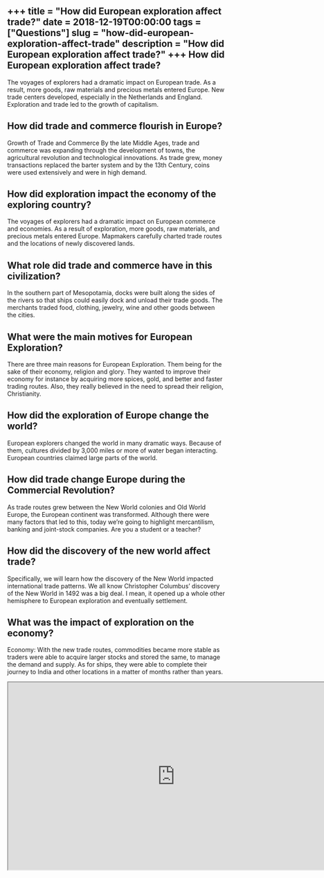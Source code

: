 +++
title = "How did European exploration affect trade?"
date = 2018-12-19T00:00:00
tags = ["Questions"]
slug = "how-did-european-exploration-affect-trade"
description = "How did European exploration affect trade?"
+++
How did European exploration affect trade?
------------------------------------------

The voyages of explorers had a dramatic impact on European trade. As a result, more goods, raw materials and precious metals entered Europe. New trade centers developed, especially in the Netherlands and England. Exploration and trade led to the growth of capitalism.

How did trade and commerce flourish in Europe?
----------------------------------------------

Growth of Trade and Commerce By the late Middle Ages, trade and commerce was expanding through the development of towns, the agricultural revolution and technological innovations. As trade grew, money transactions replaced the barter system and by the 13th Century, coins were used extensively and were in high demand.

How did exploration impact the economy of the exploring country?
----------------------------------------------------------------

The voyages of explorers had a dramatic impact on European commerce and economies. As a result of exploration, more goods, raw materials, and precious metals entered Europe. Mapmakers carefully charted trade routes and the locations of newly discovered lands.

What role did trade and commerce have in this civilization?
-----------------------------------------------------------

In the southern part of Mesopotamia, docks were built along the sides of the rivers so that ships could easily dock and unload their trade goods. The merchants traded food, clothing, jewelry, wine and other goods between the cities.

What were the main motives for European Exploration?
----------------------------------------------------

There are three main reasons for European Exploration. Them being for the sake of their economy, religion and glory. They wanted to improve their economy for instance by acquiring more spices, gold, and better and faster trading routes. Also, they really believed in the need to spread their religion, Christianity.

How did the exploration of Europe change the world?
---------------------------------------------------

European explorers changed the world in many dramatic ways. Because of them, cultures divided by 3,000 miles or more of water began interacting. European countries claimed large parts of the world.

How did trade change Europe during the Commercial Revolution?
-------------------------------------------------------------

As trade routes grew between the New World colonies and Old World Europe, the European continent was transformed. Although there were many factors that led to this, today we’re going to highlight mercantilism, banking and joint-stock companies. Are you a student or a teacher?

How did the discovery of the new world affect trade?
----------------------------------------------------

Specifically, we will learn how the discovery of the New World impacted international trade patterns. We all know Christopher Columbus’ discovery of the New World in 1492 was a big deal. I mean, it opened up a whole other hemisphere to European exploration and eventually settlement.

What was the impact of exploration on the economy?
--------------------------------------------------

Economy: With the new trade routes, commodities became more stable as traders were able to acquire larger stocks and stored the same, to manage the demand and supply. As for ships, they were able to complete their journey to India and other locations in a matter of months rather than years.

<iframe allow="accelerometer; autoplay; clipboard-write; encrypted-media; gyroscope; picture-in-picture" allowfullscreen="" class="__youtube_prefs__  epyt-is-override  no-lazyload" data-no-lazy="1" data-origheight="433" data-origwidth="770" data-skipgform_ajax_framebjll="" height="433" id="_ytid_30646" loading="lazy" src="https://www.youtube.com/embed/mU2dhPlJWyY?enablejsapi=1&autoplay=0&cc_load_policy=0&cc_lang_pref=&iv_load_policy=1&loop=0&modestbranding=0&rel=1&fs=1&playsinline=0&autohide=2&theme=dark&color=red&controls=1&" title="YouTube player" width="770"></iframe>